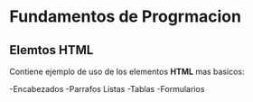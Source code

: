 # Fundamentos de Progrmacion 

## Elemtos HTML 

Contiene ejemplo de uso de los elementos **HTML** mas basicos: 

-Encabezados
-Parrafos 
Listas
-Tablas
-Formularios 
